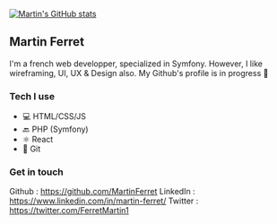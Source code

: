 [![Martin's GitHub stats](https://github-readme-stats.vercel.app/api?username=martinferret)](https://github.com/martinferret/github-readme-stats)

## Martin Ferret

I'm a french web developper, specialized in Symfony. However, I like wireframing, UI, UX & Design also. My Github's profile is in progress :construction_worker:

### Tech I use

* 💻 HTML/CSS/JS
* 🔙 PHP (Symfony)
* ⚛️ React
* 🤖 Git


### Get in touch

Github : https://github.com/MartinFerret
LinkedIn : https://www.linkedin.com/in/martin-ferret/
Twitter : https://twitter.com/FerretMartin1
